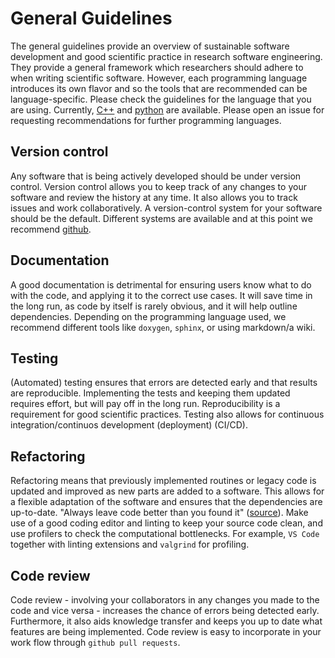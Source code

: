 # General Guidelines

The general guidelines provide an overview of sustainable software development and good scientific practice in research software engineering. They provide a general framework which researchers should adhere to when writing scientific software. However, each programming language introduces its own flavor and so the tools that are recommended can be language-specific. Please check the guidelines for the language that you are using. Currently, [C++](../cpp/README.md) and [python](../python/README.md) are available. Please open an issue for requesting recommendations for further programming languages.

## Version control

Any software that is being actively developed should be under version control. Version control allows you to keep track of any changes to your software and review the history at any time. It also allows you to track issues and work collaboratively. A version-control system for your software should be the default. Different systems are available and at this point we recommend [github](www.github.com).

## Documentation

A good documentation is detrimental for ensuring users know what to do with the code, and applying it to the correct use cases. It will save time in the long run, as code by itself is rarely obvious, and it will help outline dependencies. Depending on the programming language used, we recommend different tools like `doxygen`, `sphinx`, or using markdown/a wiki.

## Testing

(Automated) testing ensures that errors are detected early and that results are reproducible. Implementing the tests and keeping them updated requires effort, but will pay off in the long run. Reproducibility is a requirement for good scientific practices. Testing also allows for continuous integration/continuos development (deployment) (CI/CD).

## Refactoring

Refactoring means that previously implemented routines or legacy code is updated and improved as new parts are added to a software. This allows for a flexible adaptation of the software and ensures that the dependencies are up-to-date. "Always leave code better than you found it" ([source](https://biratkirat.medium.com/step-8-the-boy-scout-rule-robert-c-martin-uncle-bob-9ac839778385)). Make use of a good coding editor and linting to keep your source code clean, and use profilers to check the computational bottlenecks. For example, `VS Code` together with linting extensions and `valgrind` for profiling.

## Code review

Code review - involving your collaborators in any changes you made to the code and vice versa - increases the chance of errors being detected early. Furthermore, it also aids knowledge transfer and keeps you up to date what features are being implemented. Code review is easy to incorporate in your work flow through `github pull requests`.
